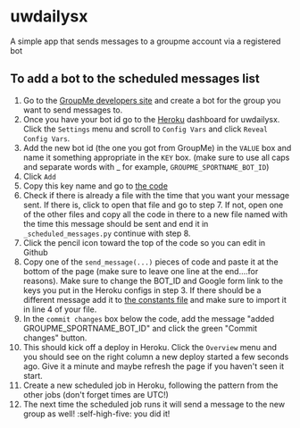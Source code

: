 # uwdailysx

A simple app that sends messages to a groupme account via a registered bot

## To add a bot to the scheduled messages list
1. Go to the [GroupMe developers site](https://dev.groupme.com/tutorials/bots#:~:text=Bots%20Tutorial,to%20users%20in%20SMS%2Dmode.) and create a bot for the group you want to send messages to.
2. Once you have your bot id go to the [Heroku](https://dashboard.heroku.com/apps) dashboard for uwdailysx. Click the `Settings` menu and scroll to `Config Vars` and click `Reveal Config Vars`.
3. Add the new bot id (the one you got from GroupMe) in the `VALUE` box and name it something appropriate in the `KEY` box. (make sure to use all caps and separate words with _  for example, `GROUPME_SPORTNAME_BOT_ID`)
4. Click `Add`
5. Copy this key name and go to [the code](https://github.com/miriam-cortes/uw_daily_sx)
6. Check if there is already a file with the time that you want your message sent. If there is, click to open that file and go to step 7. If not, open one of the other files and copy all the code in there to a new file named with the time this message should be sent and end it in `_scheduled_messages.py` continue with step 8.
7. Click the pencil icon toward the top of the code so you can edit in Github
8. Copy one of the `send_message(...)` pieces of code and paste it at the bottom of the page (make sure to leave one line at the end....for reasons).  Make sure to change the BOT_ID and Google form link to the keys you put in the Heroku configs in step 3. If there should be a different message add it to [the constants file](https://github.com/miriam-cortes/uw_daily_sx/blob/master/constants.py) and make sure to import it in line 4 of your file.
9. In the `commit changes` box below the code, add the message "added GROUPME_SPORTNAME_BOT_ID" and click the green "Commit changes" button.
10. This should kick off a deploy in Heroku. Click the `Overview` menu and you should see on the right column a new deploy started a few seconds ago. Give it a minute and maybe refresh the page if you haven't seen it start.
11. Create a new scheduled job in Heroku, following the pattern from the other jobs (don't forget times are UTC!)
12. The next time the scheduled job runs it will send a message to the new group as well! :self-high-five: you did it!
